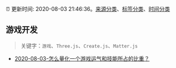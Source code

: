 :alarm_clock: 更新时间: 2020-08-03 21:46:36。[来源分类](../README.md)、[标签分类](../TAGS.md)、[时间分类](../TIMELINE.md)

## 游戏开发


> 关键字：`游戏`、`Three.js`、`Create.js`、`Matter.js`



- [2020-08-03-怎么量化一个游戏运气和技能所占的比重？](https://www.v2ex.com/t/695389) 